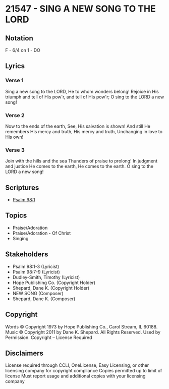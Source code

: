 # 21547 - SING A NEW SONG TO THE LORD

## Notation

F - 6/4 on 1 - DO

## Lyrics

### Verse 1

Sing a new song to the LORD, He to whom wonders belong! Rejoice in His triumph and tell of His pow'r, and tell of His pow'r; O sing to the LORD a new song!


### Verse 2

Now to the ends of the earth, See, His salvation is shown! And still He remembers His mercy and truth, His mercy and truth, Unchanging in love to His own!

### Verse 3

Join with the hills and the sea Thunders of praise to prolong! In judgment and justice He comes to the earth, He comes to the earth. O sing to the LORD a new song!



## Scriptures

- [Psalm 98:1](https://www.biblegateway.com/passage/?search=Psalm%2098%3A1)

## Topics

- Praise/Adoration
- Praise/Adoration - Of Christ
- Singing

## Stakeholders

- Psalm 98:1-3 (Lyricist)
- Psalm 98:7-9 (Lyricist)
- Dudley-Smith, Timothy (Lyricist)
- Hope Publishing Co. (Copyright Holder)
- Shepard, Dane K. (Copyright Holder)
- NEW SONG (Composer)
- Shepard, Dane K. (Composer)

## Copyright

Words © Copyright 1973 by Hope Publishing Co., Carol Stream, IL 60188.
Music © Copyright 2011 by Dane K. Shepard. All Rights Reserved. Used by Permission.
Copyright – License Required

## Disclaimers

License required through CCLI, OneLicense, Easy Licensing, or other licensing company for copyright compliance
Copies permitted up to limit of license 
Must report usage and additional copies with your licensing company

